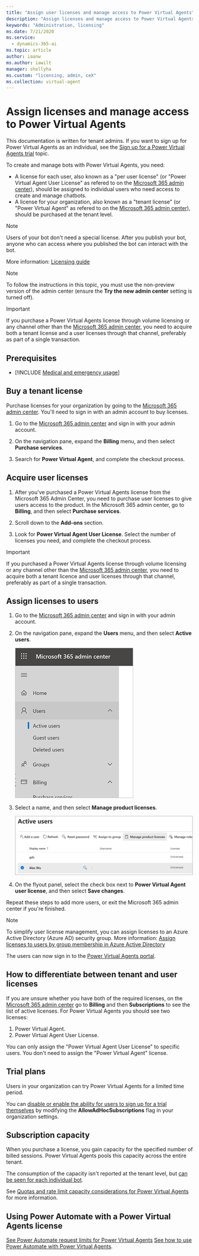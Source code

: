 ```yaml
---
title: "Assign user licenses and manage access to Power Virtual Agents"
description: "Assign licenses and manage access to Power Virtual Agents for your organization"
keywords: "Administration, licensing"
ms.date: 7/21/2020
ms.service:
  - dynamics-365-ai
ms.topic: article
author: iaanw
ms.author: iawilt
manager: shellyha
ms.custom: "licensing, admin, ceX"
ms.collection: virtual-agent
---
```


# Assign licenses and manage access to Power Virtual Agents

This documentation is written for tenant admins. If you want to sign up for Power Virtual Agents as an individual, see the [Sign up for a Power Virtual Agents trial](sign-up-individual.md) topic.

To create and manage bots with Power Virtual Agents, you need:

- A license for each user, also known as a "per user license" (or "Power Virtual Agent User License" as refered to on the [Microsoft 365 admin center](admin.microsoft.com)), should be assigned to individual users who need access to create and manage chatbots.
- A license for your organization, also known as a "tenant license" (or "Power Virtual Agent" as refered to on the [Microsoft 365 admin center](admin.microsoft.com)), should be purchased at the tenant level.

>[!NOTE]
>Users of your bot don't need a special license. After you publish your bot, anyone who can access where you published the bot can interact with the bot.

More information: [Licensing guide](https://go.microsoft.com/fwlink/?linkid=2085130)

> [!NOTE]
> To follow the instructions in this topic, you must use the non-preview version of the admin center (ensure the **Try the new admin center** setting is turned off).
  
>[!IMPORTANT]
>If you purchase a Power Virtual Agents license through volume licensing or any channel other than the [Microsoft 365 admin center](https://admin.microsoft.com/admin/default.aspx), you need to acquire both a tenant license and a user licenses through that channel, preferably as part of a single transaction.
  
## Prerequisites

- [!INCLUDE [Medical and emergency usage](includes/pva-usage-limitations.md)]


## Buy a tenant license

Purchase licenses for your organization by going to the [Microsoft 365 admin center](https://admin.microsoft.com/admin/default.aspx). You'll need to sign in with an admin account to buy licenses.

1. Go to the [Microsoft 365 admin center](https://admin.microsoft.com/admin/default.aspx) and sign in with your admin account.

2. On the navigation pane, expand the **Billing** menu, and then select **Purchase services**.

3. Search for **Power Virtual Agent**, and complete the checkout process.

## Acquire user licenses

1. After you've purchased a Power Virtual Agents license from the Microsoft 365 Admin Center, you need to purchase user licenses to give users access to the product. In the Microsoft 365 admin center, go to **Billing**, and then select **Purchase services**.

2. Scroll down to the **Add-ons** section.

3. Look for **Power Virtual Agent User License**. Select the number of licenses you need, and complete the checkout process.

>[!IMPORTANT]
>If you purchased a Power Virtual Agents license through volume licensing or any channel other than the [Microsoft 365 admin center](https://admin.microsoft.com/admin/default.aspx), you need to acquire both a tenant licence and user licenses through that channel, preferably as part of a single transaction.

## Assign licenses to users

1. Go to the [Microsoft 365 admin center](https://admin.microsoft.com/admin/default.aspx) and sign in with your admin account.

2. On the navigation pane, expand the **Users** menu, and then select **Active users**.

    ![Expand Users, and then select Active users](media/licensing-menu-users.png "Expand Users, and then select Active users")

3. Select a name, and then select **Manage product licenses**.

   ![Select a user, and then manage product licenses](media/licensing-manage.png "Select a user, and then manage product licenses")

4. On the flyout panel, select the check box next to **Power Virtual Agent user license**, and then select **Save changes**. 

Repeat these steps to add more users, or exit the Microsoft 365 admin center if you're finished.

  > [!NOTE]
  > To simplify user license management, you can assign licenses to an Azure Active Directory (Azure AD) security group. More information: [Assign licenses to users by group membership in Azure Active Directory](/azure/active-directory/users-groups-roles/licensing-groups-assign)

The users can now sign in to the [Power Virtual Agents portal](https://powerva.microsoft.com).

## How to differentiate between tenant and user licenses

If you are unsure whether you have both of the required licenses, on the [Microsoft 365 admin center](admin.microsoft.com) go to **Billing** and then **Subscriptions** to see the list of active licenses. For Power Virtual Agents you should see two licenses:
1. Power Virtual Agent.
2. Power Virtual Agent User License.

You can only assign the "Power Virtual Agent User License" to specific users. You don't need to assign the "Power Virtual Agent" license.

## Trial plans

Users in your organization can try Power Virtual Agents for a limited time period.

You can [disable or enable the ability for users to sign up for a trial themselves](/azure/active-directory/users-groups-roles/directory-self-service-signup) by modifying the **AllowAdHocSubscriptions** flag in your organization settings. 

## Subscription capacity

When you purchase a license, you gain capacity for the specified number of billed sessions. Power Virtual Agents pools this capacity across the entire tenant. 

The consumption of the capacity isn't reported at the tenant level, but [can be seen for each individual bot](analytics-billed-sessions.md).

See [Quotas and rate limit capacity considerations for Power Virtual Agents](requirements-quotas.md) for more information.

## Using Power Automate with a Power Virtual Agents license

[See Power Automate request limits for Power Virtual Agents](requirements-quotas.md#power-automate-request-limits)
[See how to use Power Automate with Power Virtual Agents](advanced-flow.md). 

